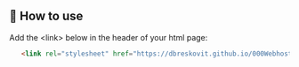 ## 📙 How to use
 Add the \<link\> below in the header of your html page:
 
 ```html
    <link rel="stylesheet" href="https://dbreskovit.github.io/000Webhost/remove-water-mark.css">
 ```
